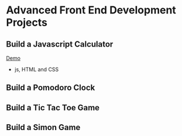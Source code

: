 # Advanced Front End Development Projects

## Build a Javascript Calculator
[Demo](https://codepen.io/malevolentninja/pen/zPOXwM)
- js, HTML and CSS


## Build a Pomodoro Clock


## Build a Tic Tac Toe Game


## Build a Simon Game
